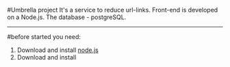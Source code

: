 #Umbrella project
It's a service to reduce url-links. Front-end is developed on a Node.js. The database - postgreSQL.
***
#before started
you need:
  1. Download and install [node.js](https://nodejs.org/en/download/)
  2. Download and install
